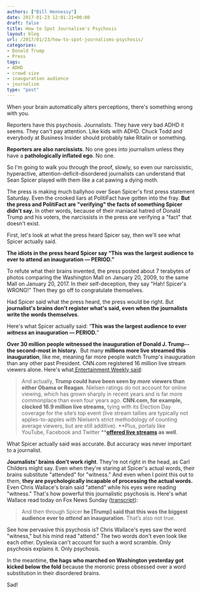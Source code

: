```yaml
---
authors: ["Bill Hennessy"]
date: 2017-01-23 12:01:21+00:00
draft: false
title: How to Spot Journalism's Psychosis
layout: blog
url: /2017/01/23/how-to-spot-journalisms-psychosis/
categories:
- Donald Trump
- Press
tags:
- ADHD
- crowd size
- inauguration audience
- journalism
type: "post"
---
```


When your brain automatically alters perceptions, there's something wrong with you.

Reporters have this psychosis. Journalists. They have very bad ADHD it seems. They can't pay attention. Like kids with ADHD. Chuck Todd and everybody at Business Insider should probably take Ritalin or something.

**Reporters are also narcissists**. No one goes into journalism unless they have a **pathologically inflated ego**. No one.

So I'm going to walk you through the proof, slowly, so even our narcissistic, hyperactive, attention-deficit-disordered journalists can understand that Sean Spicer played with them like a cat pawing a dying moth.

The press is making much ballyhoo over Sean Spicer's first press statement Saturday. Even the crooked liars at PolitiFact have gotten into the fray. **But the press and PolitiFact are "verifying" the facts of something Spicer didn't say.** In other words, because of their maniacal hatred of Donald Trump and his voters, the narcissists in the press are verifying a "fact" that doesn't exist.

First, let's look at what the press heard Spicer say, then we'll see what Spicer actually said.

**The idiots in the press heard Spicer say “This was the largest audience to ever to attend an inauguration — PERIOD.”**

To refute what their brains invented, the press posted about 7 terabytes of photos comparing the Washington Mall on January 20, 2009, to the same Mall on January 20, 2017. In their self-deception, they say "Hah! Spicer's WRONG!" Then they go off to congratulate themselves.

Had Spicer said what the press heard, the press would be right. But **journalist's brains don't register what's said, even when the journalists write the words themselves**.

Here's what Spicer actually said: “**This was the largest audience to ever _witness_ an inauguration — PERIOD.**”

**Over 30 million people witnessed the inauguration of Donald J. Trump--the second-most in history.**  But many **millions more live streamed this inauguration**, like me, meaning far more people watch Trump's inauguration than any other past President. CNN.com registered 16 million live stream viewers alone. Here's what[ Entertainment Weekly said](https://ew.com/tv/2017/01/21/trump-inauguration-ratings/):



> And actually, **Trump could have been seen by ****_more_**** viewers than either Obama or Reagan**. Nielsen ratings do not account for online viewing, which has grown sharply in recent years and is far more commonplace than even four years ago. **CNN.com, for example, clocked 16.9 million live streams,** tying with its Election Day coverage for the site’s top event (live stream tallies are typically not apples-to-apples with Nielsen’s strict methodology of counting average viewers, but are still additive). **Plus, portals like YouTube, Facebook and Twitter ****[offered live streams](https://9to5google.com/2017/01/20/how-to-watch-trumps-inauguration-live-on-youtube-android-chrome-os-and-android-tv/) as well**.



What Spicer actually said was accurate. But accuracy was never important to a journalist.

**Journalists' brains don't work right**. They're not right in the head, as Carl Childers might say. Even when they're staring at Spicer's actual words, their brains substitute "attended" for "witness." And even when I point this out to them, **they are psychologically incapable of processing the actual words.** Even Chris Wallace's brain said "attend" while his eyes were reading "witness." That's how powerful this journalistic psychosis is. Here's what Wallace read today on Fox News Sunday ([transcript](https://www.foxnews.com/transcript/2017/01/22/priebus-will-not-let-media-delegitimize-this-president-mcconnell-on/)):



> And then through Spicer **he [Trump] said that this was the biggest audience ever to *attend* an inauguration**. That’s also not true.



See how pervasive this psychosis is? Chris Wallace's eyes saw the word "witness," but his mind read "attend." The two words don't even look like each other. Dyslexia can't account for such a word scramble. Only psychosis explains it. Only psychosis.

In the meantime, **the hags who marched on Washington yesterday got kicked below the fold** because the moronic press obsessed over a word substitution in their disordered brains.

Sad!
